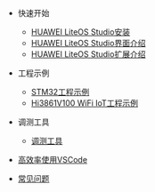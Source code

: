 - 快速开始

  - [HUAWEI LiteOS Studio安装](README.md)
  - [HUAWEI LiteOS Studio界面介绍](introduction.md)
  - [HUAWEI LiteOS Studio扩展介绍](extension.md)

- 工程示例

  - [STM32工程示例](project_stm32.md)
  - [Hi3861V100 WiFi IoT工程示例](project_wifiiot.md)
  
- 调测工具

  - [调测工具](debugTools.md)  

- [高效率使用VSCode](studio_usage.md)
- [常见问题](studio_qa.md)

